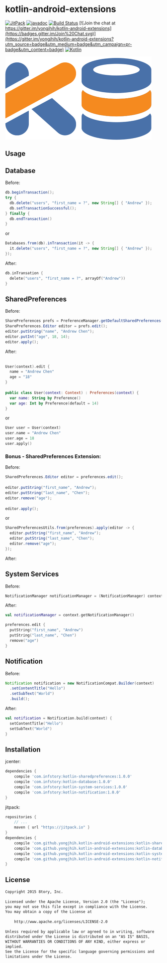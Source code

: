 # kotlin-android-extensions

<!--[![Android Arsenal](https://img.shields.io/badge/Android%20Arsenal-RxParse-brightgreen.svg?style=flat)](http://android-arsenal.com/details/1/1670)-->
<!--[![Download](https://api.bintray.com/packages/yongjhih/maven/kotlin-android-extensions/images/download.svg) ](https://bintray.com/yongjhih/maven/kotlin-android-extensions/_latestVersion)-->
[![JitPack](https://img.shields.io/github/tag/yongjhih/kotlin-android-extensions.svg?label=JitPack)](https://jitpack.io/#yongjhih/kotlin-android-extensions)
[![javadoc](https://img.shields.io/github/tag/yongjhih/kotlin-android-extensions.svg?label=javadoc)](https://jitpack.io/com/github/yongjhih/kotlin-android-extensions/-SNAPSHOT/javadoc/)
[![Build Status](https://travis-ci.org/yongjhih/kotlin-android-extensions.svg)](https://travis-ci.org/yongjhih/kotlin-android-extensions)
[![Join the chat at https://gitter.im/yongjhih/kotlin-android-extensions](https://badges.gitter.im/Join%20Chat.svg)](https://gitter.im/yongjhih/kotlin-android-extensions?utm_source=badge&utm_medium=badge&utm_campaign=pr-badge&utm_content=badge)
[![Kotlin](https://img.shields.io/maven-central/v/org.jetbrains.kotlin/kotlin-maven-plugin.svg?label=Kotlin)](http://search.maven.org/#search%7Cga%7C1%7Cg%3A%22org.jetbrains.kotlin%22)

![](art/kotlin-database.png)

## Usage

## Database

Before:

```java
db.beginTransaction();
try {
  db.delete("users", "first_name = ?", new String[] { "Andrew" });
  db.setTransactionSuccessful();
} finally {
  db.endTransaction()
}
```

or

```java
Databases.from(db).inTransaction(it -> {
  it.delete("users", "first_name = ?", new String[] { "Andrew" });
});
```

After:

```kotlin
db.inTransation {
  delete("users", "first_name = ?", arrayOf("Andrew"))
}
```

## SharedPreferences

Before:

```java
SharePreferences prefs = PreferenceManager.getDefaultSharedPreferences(context);
SharePreferences.Editor editor = prefs.edit();
editor.putString("name", "Andrew Chen");
editor.putInt("age", 18, 14);
editor.apply();
```

After:

```kotlin

User(context).edit {
  name = "Andrew Chen"
  age = "18"
}

public class User(context: Context) : Preferences(context) {
  var name: String by Preference()
  var age: Int by Preference(default = 14)
}
```

or

```kotlin
User user = User(context)
user.name = "Andrew Chen"
user.age = 18
user.apply()
```

### Bonus - SharedPreferences Extension:

Before:

```java
SharedPreferences.Editor editor = preferences.edit();

editor.putString("first_name", "Andrew");
editor.putString("last_name", "Chen");
editor.remove("age");

editor.apply();
```

or

```java
SharedPreferencesUtils.from(preferences).apply(editor -> {
  editor.putString("first_name", "Andrew");
  editor.putString("last_name", "Chen");
  editor.remove("age");
});
```

After:

## System Services

Before:

```java
NotificationManager notificationManager = (NotificationManager) context.getSystemService(Context.NOTIFICATION_SERVICE);
```

After:

```kotlin
val notificationManager = context.getNotificationManager()
```


```kotlin
preferences.edit {
  putString("first_name", "Andrew")
  putString("last_name", "Chen")
  remove("age")
}
```

## Notification

Before:

```java
Notification notification = new NotificationCompat.Builder(context)
  .setContentTitle("Hello")
  .setSubText("World")
  .build();
```

After:

```kotlin
val notification = Notification.build(context) {
  setContentTitle("Hello")
  setSubText("World")
}
```

## Installation

jcenter:

```gradle
dependencies {
    compile 'com.infstory:kotlin-sharedpreferences:1.0.0'
    compile 'com.infstory:kotlin-database:1.0.0'
    compile 'com.infstory:kotlin-system-services:1.0.0'
    compile 'com.infstory:kotlin-notification:1.0.0'
}
```

jitpack:

```gradle
repositories {
    // ...
    maven { url "https://jitpack.io" }
}
dependencies {
    compile 'com.github.yongjhih.kotlin-android-extensions:kotlin-sharedpreferences:-SNAPSHOT'
    compile 'com.github.yongjhih.kotlin-android-extensions:kotlin-database:-SNAPSHOT'
    compile 'com.github.yongjhih.kotlin-android-extensions:kotlin-system-services:-SNAPSHOT'
    compile 'com.github.yongjhih.kotlin-android-extensions:kotlin-notification:-SNAPSHOT'
}
```

## License

```
Copyright 2015 8tory, Inc.

Licensed under the Apache License, Version 2.0 (the "License");
you may not use this file except in compliance with the License.
You may obtain a copy of the License at

    http://www.apache.org/licenses/LICENSE-2.0

Unless required by applicable law or agreed to in writing, software
distributed under the License is distributed on an "AS IS" BASIS,
WITHOUT WARRANTIES OR CONDITIONS OF ANY KIND, either express or implied.
See the License for the specific language governing permissions and
limitations under the License.
```
